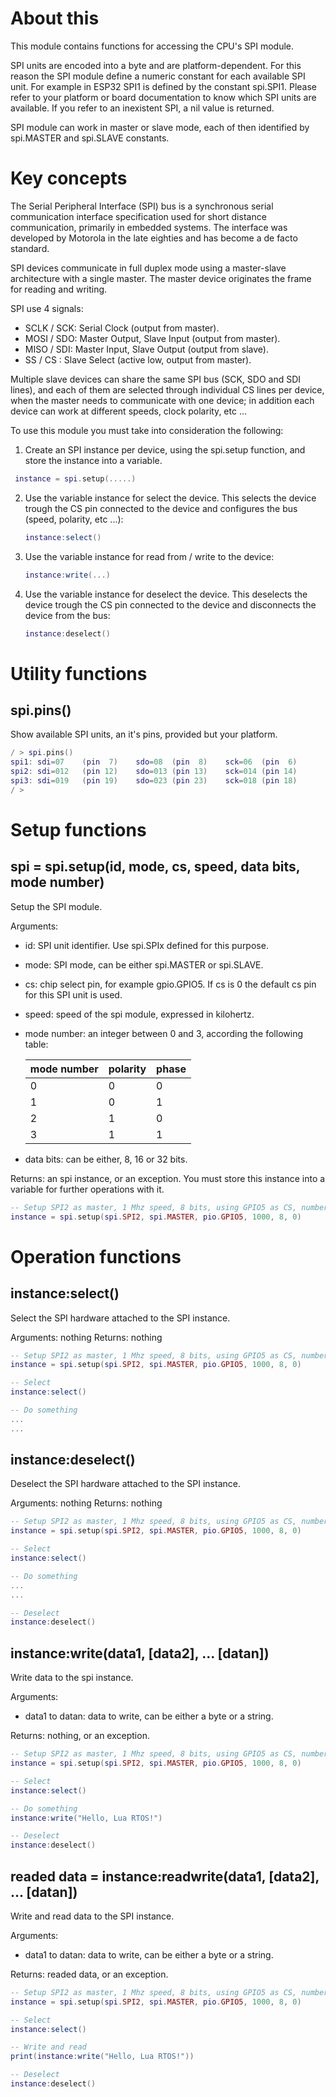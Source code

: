 # About this

This module contains functions for accessing the CPU's SPI module.

SPI units are encoded into a byte and are platform-dependent. For this reason the SPI module define a numeric constant for each available SPI unit. For example in ESP32 SPI1 is defined by the constant spi.SPI1. Please refer to your platform or board documentation to know which SPI units are available. If you refer to an inexistent SPI, a nil value is returned.

SPI module can work in master or slave mode, each of then identified by spi.MASTER and spi.SLAVE constants.


# Key concepts

The Serial Peripheral Interface (SPI) bus is a synchronous serial communication interface specification used for short distance communication, primarily in embedded systems. The interface was developed by Motorola in the late eighties and has become a de facto standard.

SPI devices communicate in full duplex mode using a master-slave architecture with a single master. The master device originates the frame for reading and writing. 

SPI use 4 signals:

* SCLK / SCK: Serial Clock (output from master).
* MOSI / SDO: Master Output, Slave Input (output from master).
* MISO / SDI: Master Input, Slave Output (output from slave).
* SS   / CS : Slave Select (active low, output from master).

Multiple slave devices can share the same SPI bus (SCK, SDO and SDI lines), and each of them are selected through individual CS lines per device, when the master needs to communicate with one device; in addition each device can work at different speeds, clock polarity, etc ...

To use this module you must take into consideration the following:

1. Create an SPI instance per device, using the spi.setup function, and store the instance into a variable.

  ```lua
   instance = spi.setup(.....)
   ```

2. Use the variable instance for select the device. This selects the device trough the CS pin connected to the device and configures the bus (speed, polarity, etc ...):

   ```lua
   instance:select()
   ```

3. Use the variable instance for read from / write to the device:

   ```lua
   instance:write(...)
   ```

4. Use the variable instance for deselect the device. This deselects the device trough the CS pin connected to the device and disconnects the device from the bus:

   ```lua
   instance:deselect()
   ```

# Utility functions

## spi.pins()

Show available SPI units, an it's pins, provided but your platform.
   
```lua
/ > spi.pins()
spi1: sdi=07	(pin  7)	sdo=08	(pin  8)	sck=06	(pin  6)
spi2: sdi=012	(pin 12)	sdo=013	(pin 13)	sck=014	(pin 14)
spi3: sdi=019	(pin 19)	sdo=023	(pin 23)	sck=018	(pin 18)
/ >
```


# Setup functions

## spi = spi.setup(id, mode, cs, speed, data bits, mode number)

Setup the SPI module.

Arguments:

* id: SPI unit identifier. Use spi.SPIx defined for this purpose.
* mode: SPI mode, can be either spi.MASTER or spi.SLAVE.
* cs: chip select pin, for example gpio.GPIO5. If cs is 0 the default cs pin for this SPI unit is used.
* speed: speed of the spi module, expressed in kilohertz.
* mode number: an integer between 0 and 3, according the following table:

  |mode number|polarity|phase|
  |-----------|--------|-----|
  |     0     |   0    |  0  |
  |     1     |   0    |  1  |
  |     2     |   1    |  0  |
  |     3     |   1    |  1  |

* data bits: can be either, 8, 16 or 32 bits.

Returns: an spi instance, or an exception. You must store this instance into a variable for further operations with it.

```lua
-- Setup SPI2 as master, 1 Mhz speed, 8 bits, using GPIO5 as CS, number mode 0
instance = spi.setup(spi.SPI2, spi.MASTER, pio.GPIO5, 1000, 8, 0)
```

# Operation functions

## instance:select()

Select the SPI hardware attached to the SPI instance.

Arguments: nothing
Returns: nothing


```lua
-- Setup SPI2 as master, 1 Mhz speed, 8 bits, using GPIO5 as CS, number mode 0
instance = spi.setup(spi.SPI2, spi.MASTER, pio.GPIO5, 1000, 8, 0)

-- Select
instance:select()

-- Do something
...
...
```


## instance:deselect()

Deselect the SPI hardware attached to the SPI instance.

Arguments: nothing
Returns: nothing


```lua
-- Setup SPI2 as master, 1 Mhz speed, 8 bits, using GPIO5 as CS, number mode 0
instance = spi.setup(spi.SPI2, spi.MASTER, pio.GPIO5, 1000, 8, 0)

-- Select
instance:select()

-- Do something
...
...

-- Deselect
instance:deselect()
```


## instance:write(data1, [data2], ... [datan])

Write data to the spi instance.

Arguments:
* data1 to datan: data to write, can be either a byte or a string.

Returns: nothing, or an exception.

```lua
-- Setup SPI2 as master, 1 Mhz speed, 8 bits, using GPIO5 as CS, number mode 0
instance = spi.setup(spi.SPI2, spi.MASTER, pio.GPIO5, 1000, 8, 0)

-- Select
instance:select()

-- Do something
instance:write("Hello, Lua RTOS!")

-- Deselect
instance:deselect()
```


## readed data = instance:readwrite(data1, [data2], ... [datan])

Write and read data to the SPI instance.

Arguments:
* data1 to datan: data to write, can be either a byte or a string.

Returns: readed data, or an exception.

```lua
-- Setup SPI2 as master, 1 Mhz speed, 8 bits, using GPIO5 as CS, number mode 0
instance = spi.setup(spi.SPI2, spi.MASTER, pio.GPIO5, 1000, 8, 0)

-- Select
instance:select()

-- Write and read
print(instance:write("Hello, Lua RTOS!"))

-- Deselect
instance:deselect()
```